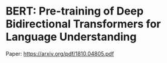 # BERT: Pre-training of Deep Bidirectional Transformers for Language Understanding

Paper: https://arxiv.org/pdf/1810.04805.pdf
